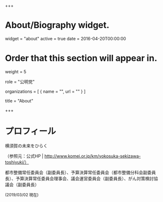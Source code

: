 +++
# About/Biography widget.
widget = "about"
active = true
date = 2016-04-20T00:00:00

# Order that this section will appear in.
weight = 5

role = "公明党"

organizations = [ { name = "", url = "" } ]

title = "About"

+++

# プロフィール

横須賀の未来をひらく

（参照元：公式HP | http://www.komei.or.jp/km/yokosuka-sekizawa-toshiyuki/）

都市整備常任委員会（副委員長）、予算決算常任委員会（都市整備分科会副委員長）、予算決算常任委員会理事会、議会運営委員会（副委員長）、がん対策検討協議会（副委員長）

<span style="font-size:small">(2019/03/02 現在)</span>